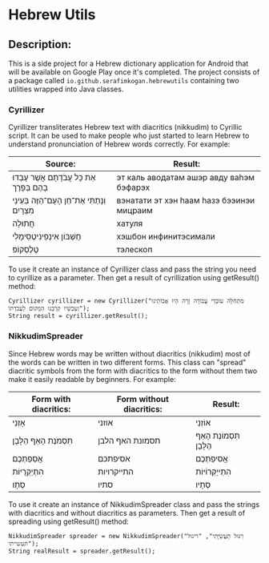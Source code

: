 # Hebrew Utils

## Description:
This is a side project for a Hebrew dictionary application for Android that will be available on Google Play once it's completed. The project consists of a package called `io.github.serafimkogan.hebrewutils` containing two utilities wrapped into Java classes.

### Cyrillizer
Cyrillizer transliterates Hebrew text with diacritics (nikkudim) to Cyrillic script. It can be used to make people who just started to learn Hebrew to understand pronunciation of Hebrew words correctly. For example: 

| Source: | Result: |
| --- | --- |
| אֵת כָּל עֲבֹדָתָם אֲשֶׁר עָבְדוּ בָהֶם בְּפָרֶך | эт каль аводатам ашэр авду ваhэм бэфарэх |
| וְנָתַתִּי אֶת־חֵן הָעָם־הַזֶּה בְּעֵינֵי מִצְרָיִם | вэнатати эт хэн hаам hазэ бээинэи мицраим |
| חֲתוּלָה  | хатуля |
| חֶשְׁבּוֹן אִינְפִינִיטֶסִימָלִי | хэшбон инфинитэcимали |
| טֶלֶסְקוֹפּ | тэлеcкоп |

To use it create an instance of Cyrillizer class and pass the string you need to cyrillize as a parameter. Then get a result of cyrillization using getResult() method:
    
	Cyrillizer cyrillizer = new Cyrillizer("מִתְּחִלָּה עוֹבְדֵי עֲבוֹדָה זָרָה הָיוּ אֲבוֹתֵינוּ וְעַכְשָׁיו קֵרְבָנוּ הַמָּקוֹם לַעֲבֹדָתוֹ");
	String result = cyrillizer.getResult();


### NikkudimSpreader
Since Hebrew words may be written without diacritics (nikkudim) most of the words can be written in two different forms. This class can "spread" diacritic symbols from the form with diacritics to the form without them two make it easily readable by beginners. For example:

| Form with diacritics: | Form without diacritics: | Result: |
| --- | --- | --- |
| אָזְנֵי | אוזני | אוֹזְנֵי |
| תִּסְמֹנֶת הָאַף הַלָּבָן | תסמונת האף הלבן | תִּסְמוֹנֶת הָאַף הַלָּבָן |
| אֲסֵפַתְכֶם | אסיפתכם | אֲסיפַתְכֶם |
| הִתְיַקְּרֻיּוֹת | התייקרויות | הִתְייַקְּרוֹיּוֹת |
| סְתָו | סתיו | סְתָיו |

To use it create an instance of NikkudimSpreader class and pass the strings with diacritics and without diacritics as parameters. Then get a result of spreading using getResult() method:
    
	NikkudimSpreader spreader = new NikkudimSpreader("רִגּוּל תַּעֲשִׂיָּתִי", "ריגול תעשייתי");
	String realResult = spreader.getResult();
